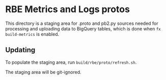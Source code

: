 # RBE Metrics and Logs protos

This directory is a staging area for .proto and pb2.py sources needed for
processing and uploading data to BigQuery tables, which is done when `fx
build-metrics` is enabled.

## Updating

To populate the staging area, run `build/rbe/proto/refresh.sh`.

The staging area will be git-ignored.

